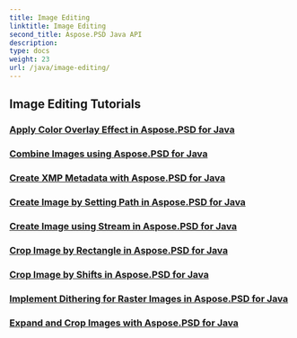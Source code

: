 ```yaml
---
title: Image Editing
linktitle: Image Editing
second_title: Aspose.PSD Java API
description: 
type: docs
weight: 23
url: /java/image-editing/
---
```


## Image Editing Tutorials
### [Apply Color Overlay Effect in Aspose.PSD for Java](./color-overlay-effect/)
### [Combine Images using Aspose.PSD for Java](./combine-images/)
### [Create XMP Metadata with Aspose.PSD for Java](./create-xmp-metadata/)
### [Create Image by Setting Path in Aspose.PSD for Java](./create-image-by-setting-path/)
### [Create Image using Stream in Aspose.PSD for Java](./create-image-using-stream/)
### [Crop Image by Rectangle in Aspose.PSD for Java](./crop-image-by-rectangle/)
### [Crop Image by Shifts in Aspose.PSD for Java](./crop-image-by-shifts/)
### [Implement Dithering for Raster Images in Aspose.PSD for Java](./implement-dithering/)
### [Expand and Crop Images with Aspose.PSD for Java](./expand-and-crop-images/)